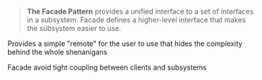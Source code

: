 >**The Facade Pattern** provides a unified interface to a set of interfaces in a subsystem. Facade defines a higher-level interface that makes the subsystem easier to use.

Provides a simple "remote" for the user to use that hides the complexity behind the whole shenanigans

Facade avoid tight coupling between clients and subsystems